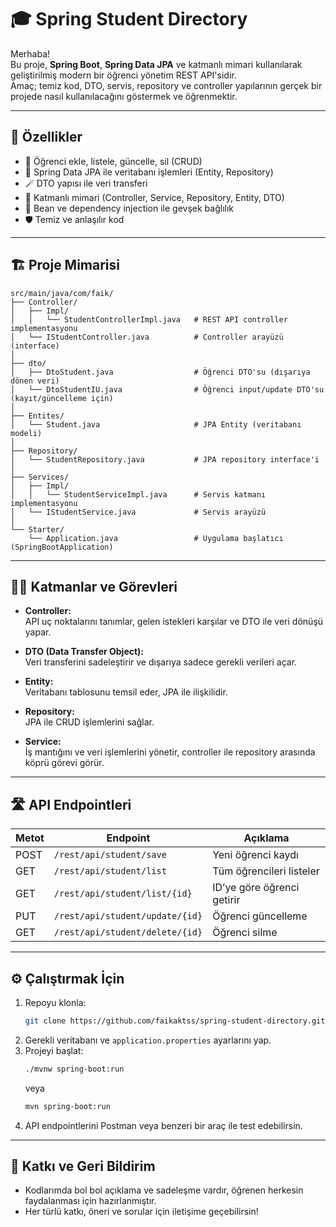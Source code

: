 # 🎓 Spring Student Directory

Merhaba!  
Bu proje, **Spring Boot**, **Spring Data JPA** ve katmanlı mimari kullanılarak geliştirilmiş modern bir öğrenci yönetim REST API'sidir.  
Amaç; temiz kod, DTO, servis, repository ve controller yapılarının gerçek bir projede nasıl kullanılacağını göstermek ve öğrenmektir.

---

## 🚀 Özellikler

- 📝 Öğrenci ekle, listele, güncelle, sil (CRUD)
- 💾 Spring Data JPA ile veritabanı işlemleri (Entity, Repository)
- 🪄 DTO yapısı ile veri transferi
- 🧩 Katmanlı mimari (Controller, Service, Repository, Entity, DTO)
- 🔄 Bean ve dependency injection ile gevşek bağlılık
- 🛡️ Temiz ve anlaşılır kod

---

## 🏗️ Proje Mimarisi

```
src/main/java/com/faik/
├── Controller/
│   ├── Impl/
│   │   └── StudentControllerImpl.java   # REST API controller implementasyonu
│   └── IStudentController.java          # Controller arayüzü (interface)
│
├── dto/
│   ├── DtoStudent.java                  # Öğrenci DTO'su (dışarıya dönen veri)
│   └── DtoStudentIU.java                # Öğrenci input/update DTO'su (kayıt/güncelleme için)
│
├── Entites/
│   └── Student.java                     # JPA Entity (veritabanı modeli)
│
├── Repository/
│   └── StudentRepository.java           # JPA repository interface'i
│
├── Services/
│   ├── Impl/
│   │   └── StudentServiceImpl.java      # Servis katmanı implementasyonu
│   └── IStudentService.java             # Servis arayüzü
│
└── Starter/
    └── Application.java                 # Uygulama başlatıcı (SpringBootApplication)
```

---

## 🧑‍💻 Katmanlar ve Görevleri

- **Controller:**  
  API uç noktalarını tanımlar, gelen istekleri karşılar ve DTO ile veri dönüşü yapar.

- **DTO (Data Transfer Object):**  
  Veri transferini sadeleştirir ve dışarıya sadece gerekli verileri açar.

- **Entity:**  
  Veritabanı tablosunu temsil eder, JPA ile ilişkilidir.

- **Repository:**  
  JPA ile CRUD işlemlerini sağlar.

- **Service:**  
  İş mantığını ve veri işlemlerini yönetir, controller ile repository arasında köprü görevi görür.

---

## 🛣️ API Endpointleri

| Metot | Endpoint                        | Açıklama                      |
|-------|---------------------------------|-------------------------------|
| POST  | `/rest/api/student/save`        | Yeni öğrenci kaydı            |
| GET   | `/rest/api/student/list`        | Tüm öğrencileri listeler      |
| GET   | `/rest/api/student/list/{id}`   | ID’ye göre öğrenci getirir    |
| PUT   | `/rest/api/student/update/{id}` | Öğrenci güncelleme            |
| GET   | `/rest/api/student/delete/{id}` | Öğrenci silme                 |

---

## ⚙️ Çalıştırmak İçin

1. Repoyu klonla:
   ```bash
   git clone https://github.com/faikaktss/spring-student-directory.git
   ```
2. Gerekli veritabanı ve `application.properties` ayarlarını yap.
3. Projeyi başlat:
   ```bash
   ./mvnw spring-boot:run
   ```
   veya
   ```bash
   mvn spring-boot:run
   ```
4. API endpointlerini Postman veya benzeri bir araç ile test edebilirsin.

---

## 🔗 Katkı ve Geri Bildirim

- Kodlarımda bol bol açıklama ve sadeleşme vardır, öğrenen herkesin faydalanması için hazırlanmıştır.
- Her türlü katkı, öneri ve sorular için iletişime geçebilirsin!



